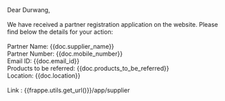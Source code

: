 Dear Durwang,<br><br>
We have received a partner registration application on the website. Please find below the details for your action:<br><br>
Partner Name: {{doc.supplier_name}}<br>
Partner Number: {{doc.mobile_number}}<br>
Email ID: {{doc.email_id}}<br>
Products to be referred: {{doc.products_to_be_referred}}<br>
Location: {{doc.location}}<br><br>
Link : {{frappe.utils.get_url()}}/app/supplier